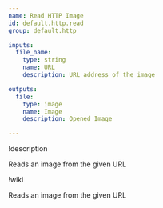 ```yaml
---
name: Read HTTP Image
id: default.http.read
group: default.http

inputs:
  file_name:
    type: string
    name: URL
    description: URL address of the image

outputs:
  file:
    type: image
    name: Image
    description: Opened Image

---
```


!description

Reads an image from the given URL

!wiki

Reads an image from the given URL
